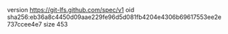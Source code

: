 version https://git-lfs.github.com/spec/v1
oid sha256:eb36a8c4450d09aae229fe96d5d081fb4204e4306b69617553ee2e737ccee4e7
size 453
